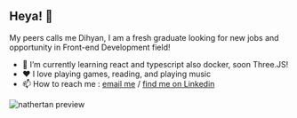 ## Heya! 👋
My peers calls me Dihyan, I am a fresh graduate looking for new jobs and opportunity in Front-end Development field!

- 🔭 I’m currently learning react and typescript also docker, soon Three.JS!
- ❤️ I love playing games, reading, and playing music
- 📫 How to reach me : [email me](ndihyan@gmail.com) / [find me on Linkedin](https://www.linkedin.com/in/nathanael-dihyan/)



![nathertan preview](https://github-readme-stats.vercel.app/api?username=nathertan&show_icons=true&bg_color=303446&text_color=c6d0f5&icon_color=ca9ee6&title_color=81c8be)
<!--
**nathertan/nathertan** is a ✨ _special_ ✨ repository because its `README.md` (this file) appears on your GitHub profile.

Here are some ideas to get you started:

- 🔭 I’m currently working on ...
- 🌱 I’m currently learning ...
- 👯 I’m looking to collaborate on ...
- 🤔 I’m looking for help with ...
- 💬 Ask me about ...
- 📫 How to reach me: ...
- 😄 Pronouns: ...
- ⚡ Fun fact: ...
-->
